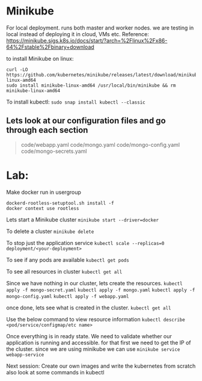 # Minikube
For local deployment. runs both master and worker nodes.
we are testing in local instead of deploying it in cloud, VMs etc.
Reference:
https://minikube.sigs.k8s.io/docs/start/?arch=%2Flinux%2Fx86-64%2Fstable%2Fbinary+download

to install Minikube on linux:
```
curl -LO https://github.com/kubernetes/minikube/releases/latest/download/minikube-linux-amd64
sudo install minikube-linux-amd64 /usr/local/bin/minikube && rm minikube-linux-amd64
```

To install kubectl:
`sudo snap install kubectl --classic`

## Lets look at our configuration files and go through each section
> code/webapp.yaml
> code/mongo.yaml
> code/mongo-config.yaml
> code/mongo-secrets.yaml

# Lab:  

Make docker run in usergroup

```
dockerd-rootless-setuptool.sh install -f
docker context use rootless
```

Lets start a Minikube cluster
`minikube start --driver=docker `

To delete a cluster
`minikube delete`

To stop just the application service
`kubectl scale --replicas=0 deployment/<your-deployment>`

To see if any pods are available
`kubectl get pods`

To see all resources in cluster
`kubectl get all`

Since we have nothing in our cluster, lets create the resources.
`kubectl apply -f mongo-secret.yaml`
`kubectl apply -f mongo.yaml`
`kubectl apply -f mongo-config.yaml`
`kubectl apply -f webapp.yaml`

once done, lets see what is created in the cluster.
`kubectl get all`

Use the below command to view resource information
`kubectl describe <pod/service/configmap/etc name>`  

Once everything is in ready state.
We need to validate whether our application is running and 
accessible.
for that first we need to get the IP of the cluster.
since we are using minikube 
we can use 
`minikube service webapp-service`

Next session:
Create our own images and write the kubernetes from scratch
also look at some commands in kubectl